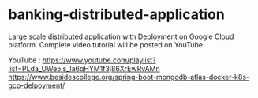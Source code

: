 # banking-distributed-application
Large scale distributed application with Deployment on Google Cloud platform. Complete video tutorial will be posted on YouTube. 

YouTube : https://www.youtube.com/playlist?list=PLda_UWe5ls_la6qHYM1f3j86XrEwRvAMn
https://www.besidescollege.org/spring-boot-mongodb-atlas-docker-k8s-gcp-delpoyment/
